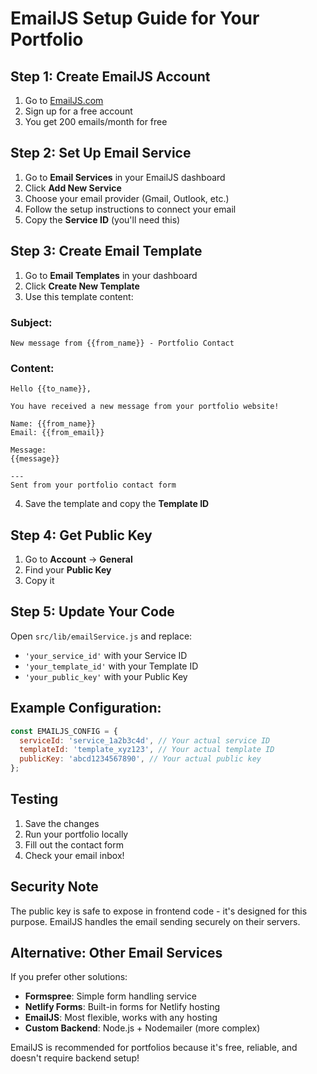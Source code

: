 # EmailJS Setup Guide for Your Portfolio

## Step 1: Create EmailJS Account
1. Go to [EmailJS.com](https://www.emailjs.com/)
2. Sign up for a free account
3. You get 200 emails/month for free

## Step 2: Set Up Email Service
1. Go to **Email Services** in your EmailJS dashboard
2. Click **Add New Service**
3. Choose your email provider (Gmail, Outlook, etc.)
4. Follow the setup instructions to connect your email
5. Copy the **Service ID** (you'll need this)

## Step 3: Create Email Template
1. Go to **Email Templates** in your dashboard
2. Click **Create New Template**
3. Use this template content:

### Subject:
```
New message from {{from_name}} - Portfolio Contact
```

### Content:
```
Hello {{to_name}},

You have received a new message from your portfolio website!

Name: {{from_name}}
Email: {{from_email}}

Message:
{{message}}

---
Sent from your portfolio contact form
```

4. Save the template and copy the **Template ID**

## Step 4: Get Public Key
1. Go to **Account** → **General**
2. Find your **Public Key**
3. Copy it

## Step 5: Update Your Code
Open `src/lib/emailService.js` and replace:
- `'your_service_id'` with your Service ID
- `'your_template_id'` with your Template ID  
- `'your_public_key'` with your Public Key

## Example Configuration:
```javascript
const EMAILJS_CONFIG = {
  serviceId: 'service_1a2b3c4d', // Your actual service ID
  templateId: 'template_xyz123', // Your actual template ID
  publicKey: 'abcd1234567890', // Your actual public key
};
```

## Testing
1. Save the changes
2. Run your portfolio locally
3. Fill out the contact form
4. Check your email inbox!

## Security Note
The public key is safe to expose in frontend code - it's designed for this purpose. EmailJS handles the email sending securely on their servers.

## Alternative: Other Email Services
If you prefer other solutions:
- **Formspree**: Simple form handling service
- **Netlify Forms**: Built-in forms for Netlify hosting
- **EmailJS**: Most flexible, works with any hosting
- **Custom Backend**: Node.js + Nodemailer (more complex)

EmailJS is recommended for portfolios because it's free, reliable, and doesn't require backend setup!
